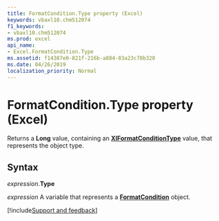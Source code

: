 ```yaml
---
title: FormatCondition.Type property (Excel)
keywords: vbaxl10.chm512074
f1_keywords:
- vbaxl10.chm512074
ms.prod: excel
api_name:
- Excel.FormatCondition.Type
ms.assetid: f14387e0-821f-216b-a884-83a23c78b320
ms.date: 04/26/2019
localization_priority: Normal
---
```



# FormatCondition.Type property (Excel)

Returns a **Long** value, containing an **[XlFormatConditionType](Excel.XlFormatConditionType.md)** value, that represents the object type.


## Syntax

_expression_.**Type**

_expression_ A variable that represents a **[FormatCondition](Excel.FormatCondition.md)** object.




[!include[Support and feedback](~/includes/feedback-boilerplate.md)]